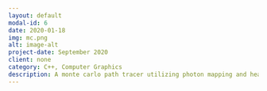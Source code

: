 ```yaml
---
layout: default
modal-id: 6
date: 2020-01-18
img: mc.png
alt: image-alt
project-date: September 2020
client: none
category: C++, Computer Graphics
description: A monte carlo path tracer utilizing photon mapping and heavy parallelization. [Repo](https://github.com/veiyas/Monte-Carlo-Raytracer)
---
```

